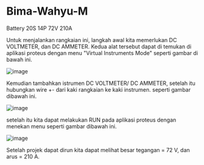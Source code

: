 # Bima-Wahyu-M
Battery 20S 14P 72V 210A

Untuk menjalankan rangkaian ini, langkah awal kita memerlukan DC VOLTMETER, dan DC AMMETER. Kedua alat tersebut dapat di temukan di aplikasi proteus dengan menu "Virtual Instruments Mode" seperti gambar di bawah ini. 


![image](https://github.com/BimaWahyuM/Bima-Wahyu-M/assets/171734122/8d89ee24-e1c3-41a9-9988-2fe00fb638ab)


Kemudian tambahkan istrumen DC VOLTMETER/ DC AMMETER, setelah itu hubungkan wire +- dari kaki rangkaian ke kaki instrumen. seperti gambar dibawah ini.


![image](https://github.com/BimaWahyuM/Bima-Wahyu-M/assets/171734122/970916e0-710d-42a4-9fd6-05568818601f)


setelah itu kita dapat melakukan RUN pada aplikasi proteus dengan menekan menu seperti gambar dibawah ini.


![image](https://github.com/BimaWahyuM/Bima-Wahyu-M/assets/171734122/c50c3f4f-8a55-4ce2-aeb5-486349b101b4)


Setelah projek dapat dirun kita dapat melihat besar tegangan = 72 V, dan arus = 210 A. 
